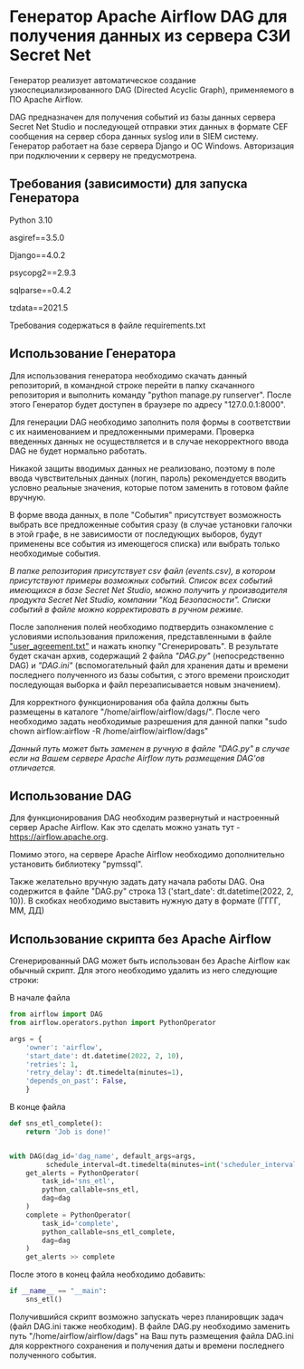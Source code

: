 # Генератор Apache Airflow DAG для получения данных из сервера СЗИ Secret Net
Генератор реализует автоматическое создание узкоспециализированного
DAG (Directed Acyclic Graph), применяемого в ПО Apache Airflow.

DAG предназначен для получения событий из базы данных сервера Secret Net Studio и последующей
отправки этих данных в формате CEF сообщения на сервер сбора данных syslog или в SIEM систему.
Генератор работает на базе сервера Django и ОС Windows. 
Авторизация при подключении к серверу не предусмотрена.

## Требования (зависимости) для запуска Генератора
Python 3.10

asgiref==3.5.0

Django==4.0.2

psycopg2==2.9.3

sqlparse==0.4.2

tzdata==2021.5

Требования содержаться в файле requirements.txt

## Использование Генератора
Для использования генератора необходимо скачать данный репозиторий, 
в командной строке перейти в папку скачанного репозитория и выполнить команду
"python manage.py runserver". После этого Генератор будет доступен в браузере по адресу 
"127.0.0.1:8000".

Для генерации DAG необходимо заполнить поля формы в соответствии с их наименованием и предложенными примерами. 
Проверка введенных данных не осуществляется и в случае некорректного ввода DAG не будет нормально работать.

Никакой защиты вводимых данных не реализовано, поэтому в поле ввода чувствительных данных (логин, пароль) 
рекомендуется вводить условно реальные значения, которые потом заменить в готовом файле вручную.  

В форме ввода данных, в поле "События" присутствует возможность выбрать все предложенные события сразу
(в случае установки галочки в этой графе, в не зависимости от последующих выборов, будут применены 
все события из имеющегося списка) или выбрать только необходимые события. 

_В папке репозитория присутствует csv файл (events.csv), в котором присутствуют примеры возможных событий.
Список всех событий имеющихся в базе Secret Net Studio, можно получить у производителя продукта
Secret Net Studio, компании "Код Безопасности". Списки событий в файле можно корректировать в ручном режиме._

После заполнения полей необходимо подтвердить ознакомление с условиями использования приложения, представленными
в файле ["user_agreement.txt"](./user_agreement.txt) и нажать кнопку "Сгенерировать". В результате будет скачан архив,
содержащий 2 файла _"DAG.py"_ (непосредственно DAG) и _"DAG.ini"_ (вспомогательный файл для хранения даты и времени 
последнего полученного из базы события, с этого времени происходит последующая выборка и файл перезаписывается новым 
значением).

Для корректного функционирования оба файла должны быть размещены в каталоге "/home/airflow/airflow/dags/".
После чего необходимо задать необходимые разрешения для данной папки "sudo chown airflow:airflow -R 
/home/airflow/airflow/dags"

_Данный путь может быть заменен в ручную в файле "DAG.py" в случае если на Вашем сервере Apache Airflow 
путь размещения DAG'ов отличается._

## Использование DAG
Для функционирования DAG необходим развернутый и настроенный сервер Apache Airflow. Как это сделать можно
узнать тут - https://airflow.apache.org.

Помимо этого, на сервере Apache Airflow необходимо дополнительно установить библиотеку "pymssql".

Также желательно вручную задать дату начала работы DAG. Она содержится в файле "DAG.py" строка 13 ('start_date':
dt.datetime(2022, 2, 10)). В скобках необходимо выставить нужную дату в формате (ГГГГ, ММ, ДД)

## Использование скрипта без Apache Airflow

Сгенерированный DAG может быть использован без Apache Airflow как обычный скрипт. Для этого 
необходимо удалить из него следующие строки: 

В начале файла
```python
from airflow import DAG
from airflow.operators.python import PythonOperator

args = {
    'owner': 'airflow',
    'start_date': dt.datetime(2022, 2, 10),
    'retries': 1,
    'retry_delay': dt.timedelta(minutes=1),
    'depends_on_past': False,
    }
```

В конце файла
```python
def sns_etl_complete():
    return 'Job is done!'


with DAG(dag_id='dag_name', default_args=args,
         schedule_interval=dt.timedelta(minutes=int('scheduler_interval'))) as dag:
    get_alerts = PythonOperator(
        task_id='sns_etl',
        python_callable=sns_etl,
        dag=dag
    )
    complete = PythonOperator(
        task_id='complete',
        python_callable=sns_etl_complete,
        dag=dag
    )
    get_alerts >> complete
```

После этого в конец файла необходимо добавить:

```python
if __name__ == "__main":
    sns_etl()
```

Получившийся скрипт возможно запускать через планировщик задач (файл DAG.ini также необходим). В файле DAG.py необходимо
заменить путь "/home/airflow/airflow/dags" на Ваш путь размещения файла DAG.ini для корректного сохранения и получения 
даты и времени последнего полученного события.